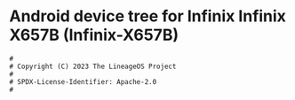# Android device tree for Infinix Infinix X657B (Infinix-X657B)

```
#
# Copyright (C) 2023 The LineageOS Project
#
# SPDX-License-Identifier: Apache-2.0
#
```
